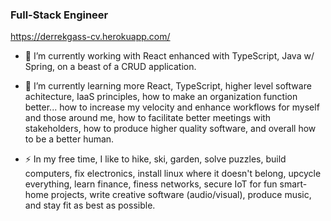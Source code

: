 ### Full-Stack Engineer
https://derrekgass-cv.herokuapp.com/

- 🔭 I’m currently working with React enhanced with TypeScript, Java w/ Spring, on a beast of a CRUD application.

- 🌱 I’m currently learning more React, TypeScript, higher level software achitecture, IaaS principles, how to make an organization function better... how to increase my velocity and enhance workflows for myself and those around me, how to facilitate better meetings with stakeholders, how to produce higher quality software, and overall how to be a better human.

- ⚡ In my free time, I like to hike, ski, garden, solve puzzles, build computers, fix electronics, install linux where it doesn't belong, upcycle everything, learn finance, finess networks, secure IoT for fun smart-home projects, write creative software (audio/visual), produce music, and stay fit as best as possible.

<!--
**derrek-gass/derrek-gass** is a ✨ _special_ ✨ repository because its `README.md` (this file) appears on your GitHub profile.

Here are some ideas to get you started:

- 🔭 I’m currently working on ...
- 🌱 I’m currently learning ...
- 👯 I’m looking to collaborate on ...
- 🤔 I’m looking for help with ...
- 💬 Ask me about ...
- 📫 How to reach me: ...
- 😄 Pronouns: ...
- ⚡ Fun fact: ...
-->
